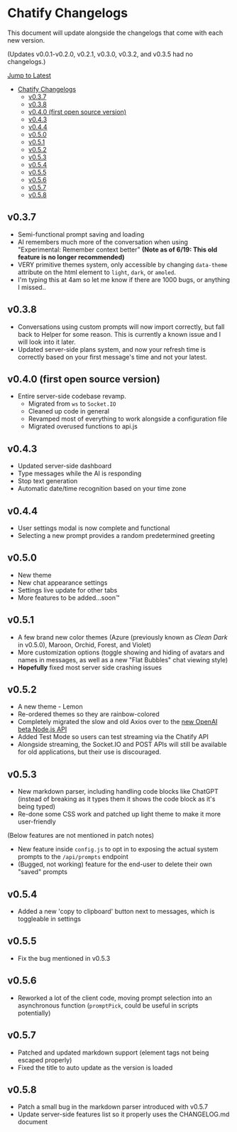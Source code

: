 # Chatify Changelogs

This document will update alongside the changelogs that come with each new version.

(Updates v0.0.1-v0.2.0, v0.2.1, v0.3.0, v0.3.2, and v0.3.5 had no changelogs.)

[Jump to Latest](#v058)

- [Chatify Changelogs](#chatify-changelogs)
  - [v0.3.7](#v037)
  - [v0.3.8](#v038)
  - [v0.4.0 (first open source version)](#v040-first-open-source-version)
  - [v0.4.3](#v043)
  - [v0.4.4](#v044)
  - [v0.5.0](#v050)
  - [v0.5.1](#v051)
  - [v0.5.2](#v052)
  - [v0.5.3](#v053)
  - [v0.5.4](#v054)
  - [v0.5.5](#v055)
  - [v0.5.6](#v056)
  - [v0.5.7](#v057)
  - [v0.5.8](#v058)

## v0.3.7

- Semi-functional prompt saving and loading
- AI remembers much more of the conversation when using "Experimental: Remember context better" **(Note as of 6/19: This old feature is no longer recommended)**
- VERY primitive themes system, only accessible by changing `data-theme` attribute on the html element to `light`, `dark`, or `amoled`.
- I'm typing this at 4am so let me know if there are 1000 bugs, or anything I missed..

## v0.3.8

- Conversations using custom prompts will now import correctly, but fall back to Helper for some reason. This is currently a known issue and I will look into it later.
- Updated server-side plans system, and now your refresh time is correctly based on your first message's time and not your latest.

## v0.4.0 (first open source version)

- Entire server-side codebase revamp.
    - Migrated from `ws` to `Socket.IO`
    - Cleaned up code in general
    - Revamped most of everything to work alongside a configuration file
    - Migrated overused functions to api.js

## v0.4.3

- Updated server-side dashboard
- Type messages while the AI is responding
- Stop text generation
- Automatic date/time recognition based on your time zone

## v0.4.4

- User settings modal is now complete and functional
- Selecting a new prompt provides a random predetermined greeting

## v0.5.0

- New theme
- New chat appearance settings
- Settings live update for other tabs
- More features to be added…soon™️

## v0.5.1

- A few brand new color themes (Azure (previously known as *Clean Dark* in v0.5.0), Maroon, Orchid, Forest, and Violet)
- More customization options (toggle showing and hiding of avatars and names in messages, as well as a new "Flat Bubbles" chat viewing style)
- **Hopefully** fixed most server side crashing issues

## v0.5.2

- A new theme - Lemon
- Re-ordered themes so they are rainbow-colored
- Completely migrated the slow and old Axios over to the [new OpenAI beta Node.js API](https://github.com/openai/openai-node/discussions/182)
- Added Test Mode so users can test streaming via the Chatify API
- Alongside streaming, the Socket.IO and POST APIs will still be available for old applications, but their use is discouraged.

## v0.5.3

- New markdown parser, including handling code blocks like ChatGPT (instead of breaking as it types them it shows the code block as it's being typed)
- Re-done some CSS work and patched up light theme to make it more user-friendly

(Below features are not mentioned in patch notes)

- New feature inside `config.js` to opt in to exposing the actual system prompts to the `/api/prompts` endpoint
- (Bugged, not working) feature for the end-user to delete their own "saved" prompts

## v0.5.4

- Added a new 'copy to clipboard' button next to messages, which is toggleable in settings

## v0.5.5

- Fix the bug mentioned in v0.5.3

## v0.5.6

- Reworked a lot of the client code, moving prompt selection into an asynchronous function (`promptPick`, could be useful in scripts potentially)

## v0.5.7

- Patched and updated markdown support (element tags not being escaped properly)
- Fixed the title to auto update as the version is loaded

## v0.5.8

- Patch a small bug in the markdown parser introduced with v0.5.7
- Update server-side features list so it properly uses the CHANGELOG.md document